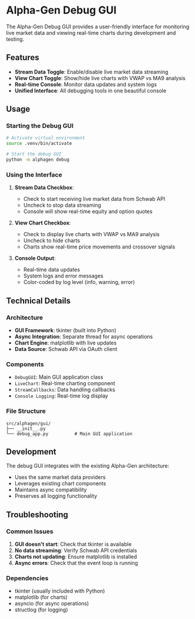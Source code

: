 # Alpha-Gen Debug GUI

The Alpha-Gen Debug GUI provides a user-friendly interface for monitoring live market data and viewing real-time charts during development and testing.

## Features

- **Stream Data Toggle**: Enable/disable live market data streaming
- **View Chart Toggle**: Show/hide live charts with VWAP vs MA9 analysis
- **Real-time Console**: Monitor data updates and system logs
- **Unified Interface**: All debugging tools in one beautiful console

## Usage

### Starting the Debug GUI

```bash
# Activate virtual environment
source .venv/bin/activate

# Start the debug GUI
python -m alphagen debug
```

### Using the Interface

1. **Stream Data Checkbox**: 
   - Check to start receiving live market data from Schwab API
   - Uncheck to stop data streaming
   - Console will show real-time equity and option quotes

2. **View Chart Checkbox**:
   - Check to display live charts with VWAP vs MA9 analysis
   - Uncheck to hide charts
   - Charts show real-time price movements and crossover signals

3. **Console Output**:
   - Real-time data updates
   - System logs and error messages
   - Color-coded by log level (info, warning, error)

## Technical Details

### Architecture

- **GUI Framework**: tkinter (built into Python)
- **Async Integration**: Separate thread for async operations
- **Chart Engine**: matplotlib with live updates
- **Data Source**: Schwab API via OAuth client

### Components

- `DebugGUI`: Main GUI application class
- `LiveChart`: Real-time charting component
- `StreamCallbacks`: Data handling callbacks
- `Console Logging`: Real-time log display

### File Structure

```
src/alphagen/gui/
├── __init__.py
└── debug_app.py          # Main GUI application
```

## Development

The debug GUI integrates with the existing Alpha-Gen architecture:

- Uses the same market data providers
- Leverages existing chart components
- Maintains async compatibility
- Preserves all logging functionality

## Troubleshooting

### Common Issues

1. **GUI doesn't start**: Check that tkinter is available
2. **No data streaming**: Verify Schwab API credentials
3. **Charts not updating**: Ensure matplotlib is installed
4. **Async errors**: Check that the event loop is running

### Dependencies

- tkinter (usually included with Python)
- matplotlib (for charts)
- asyncio (for async operations)
- structlog (for logging)
